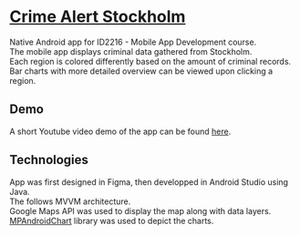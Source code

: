 # [Crime Alert Stockholm](https://www.youtube.com/watch?v=CBb9cXv8cgg)
Native Android app for ID2216 - Mobile App Development course.\
The mobile app displays criminal data gathered from Stockholm.\
Each region is colored differently based on the amount of criminal records.\
Bar charts with more detailed overview can be viewed upon clicking a region.

## Demo
A short Youtube video demo of the app can be found [here](https://www.youtube.com/watch?v=CBb9cXv8cgg).

## Technologies
App was first designed in Figma, then developped in Android Studio using Java.\
The follows MVVM architecture.\
Google Maps API was used to display the map along with data layers.\
[MPAndroidChart](https://github.com/PhilJay/MPAndroidChart) library was used to depict the charts.
